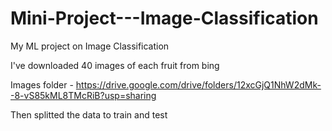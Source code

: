 # Mini-Project---Image-Classification
My ML project on Image Classification

I've downloaded 40 images of each fruit from bing


Images folder - https://drive.google.com/drive/folders/12xcGjQ1NhW2dMk--8-vS85kML8TMcRiB?usp=sharing


Then splitted the data to train and test
